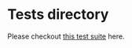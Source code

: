 # Tests directory

Please checkout [this test suite](https://github.com/SingleStepTests/sm83) here.
